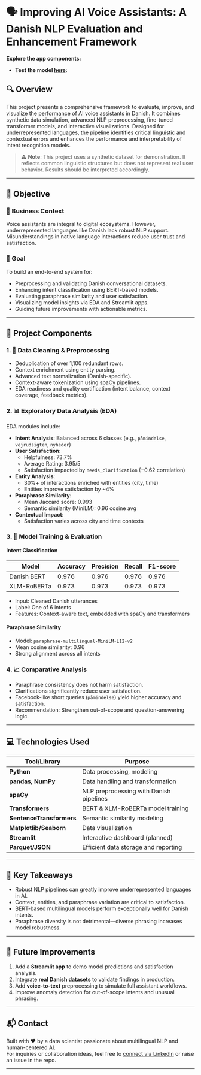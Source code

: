 # 🗣️ Improving AI Voice Assistants: A Danish NLP Evaluation and Enhancement Framework

**Explore the app components:**
- **Test the model [here](https://aivoiceassistantnlpproject-n8y3qjeecqh8z6wpcckvqb.streamlit.app/):**

## 🔍 Overview

This project presents a comprehensive framework to evaluate, improve, and visualize the performance of AI voice assistants in Danish. It combines synthetic data simulation, advanced NLP preprocessing, fine-tuned transformer models, and interactive visualizations. Designed for underrepresented languages, the pipeline identifies critical linguistic and contextual errors and enhances the performance and interpretability of intent recognition models.

> ⚠️ **Note**: This project uses a synthetic dataset for demonstration. It reflects common linguistic structures but does not represent real user behavior. Results should be interpreted accordingly.

---

## 🎯 Objective

### 📌 Business Context

Voice assistants are integral to digital ecosystems. However, underrepresented languages like Danish lack robust NLP support. Misunderstandings in native language interactions reduce user trust and satisfaction.

### 🎯 Goal

To build an end-to-end system for:
- Preprocessing and validating Danish conversational datasets.
- Enhancing intent classification using BERT-based models.
- Evaluating paraphrase similarity and user satisfaction.
- Visualizing model insights via EDA and Streamlit apps.
- Guiding future improvements with actionable metrics.

---

## 🧱 Project Components

### 1. 🧹 Data Cleaning & Preprocessing

- Deduplication of over 1,100 redundant rows.
- Context enrichment using entity parsing.
- Advanced text normalization (Danish-specific).
- Context-aware tokenization using spaCy pipelines.
- EDA readiness and quality certification (intent balance, context coverage, feedback metrics).

### 2. 📊 Exploratory Data Analysis (EDA)

EDA modules include:
- **Intent Analysis**: Balanced across 6 classes (e.g., `påmindelse`, `vejrudsigten`, `nyheder`)
- **User Satisfaction**:
  - Helpfulness: 73.7%
  - Average Rating: 3.95/5
  - Satisfaction impacted by `needs_clarification` (−0.62 correlation)
- **Entity Analysis**:
  - 30%+ of interactions enriched with entities (city, time)
  - Entities improve satisfaction by ~4%
- **Paraphrase Similarity**:
  - Mean Jaccard score: 0.993
  - Semantic similarity (MiniLM): 0.96 cosine avg
- **Contextual Impact**:
  - Satisfaction varies across city and time contexts

### 3. 🤖 Model Training & Evaluation

#### Intent Classification

| Model             | Accuracy | Precision | Recall | F1-score |
|------------------|----------|-----------|--------|----------|
| Danish BERT      | 0.976    | 0.976     | 0.976  | 0.976    |
| XLM-RoBERTa       | 0.973    | 0.973     | 0.973  | 0.973    |

- Input: Cleaned Danish utterances
- Label: One of 6 intents
- Features: Context-aware text, embedded with spaCy and transformers

#### Paraphrase Similarity

- Model: `paraphrase-multilingual-MiniLM-L12-v2`
- Mean cosine similarity: 0.96
- Strong alignment across all intents

### 4. 📈 Comparative Analysis

- Paraphrase consistency does not harm satisfaction.
- Clarifications significantly reduce user satisfaction.
- Facebook-like short queries (`påmindelse`) yield higher accuracy and satisfaction.
- Recommendation: Strengthen out-of-scope and question-answering logic.

---

## 💻 Technologies Used

| Tool/Library       | Purpose                                      |
|--------------------|----------------------------------------------|
| **Python**         | Data processing, modeling                    |
| **pandas, NumPy**  | Data handling and transformation             |
| **spaCy**          | NLP preprocessing with Danish pipelines      |
| **Transformers**   | BERT & XLM-RoBERTa model training            |
| **SentenceTransformers** | Semantic similarity modeling         |
| **Matplotlib/Seaborn** | Data visualization                     |
| **Streamlit**      | Interactive dashboard (planned)              |
| **Parquet/JSON**   | Efficient data storage and reporting         |


---

## 📌 Key Takeaways

- Robust NLP pipelines can greatly improve underrepresented languages in AI.
- Context, entities, and paraphrase variation are critical to satisfaction.
- BERT-based multilingual models perform exceptionally well for Danish intents.
- Paraphrase diversity is not detrimental—diverse phrasing increases model robustness.

---

## 🔮 Future Improvements

1. Add a **Streamlit app** to demo model predictions and satisfaction analysis.
2. Integrate **real Danish datasets** to validate findings in production.
3. Add **voice-to-text** preprocessing to simulate full assistant workflows.
4. Improve anomaly detection for out-of-scope intents and unusual phrasing.

---

## 📬 Contact

Built with ❤️ by a data scientist passionate about multilingual NLP and human-centered AI.  
For inquiries or collaboration ideas, feel free to [connect via LinkedIn](#) or raise an issue in the repo.

---

